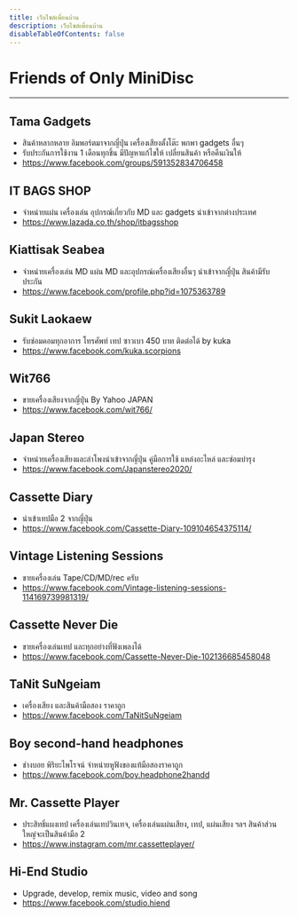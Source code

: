 ```yaml
---
title: เว็บไซต์เพื่อนบ้าน
description: เว็บไซต์เพื่อนบ้าน
disableTableOfContents: false
---
```


# Friends of Only MiniDisc

---

<!-- > Sorted by name alphabetically -->

## Tama Gadgets
- สินค้าหลากหลาย อิมพอร์ตมาจาก​ญี่ปุ่น เครื่องเสียงตั้งโต๊ะ พกพา gadgets อื่นๆ
- รับประกันการใช้งาน 1 เดือนทุกชิ้น มีปัญหาแก้ไขให้ เปลี่ยนสินค้า หรือคืนเงินให้
- https://www.facebook.com/groups/591352834706458

## IT BAGS SHOP
- จำหน่ายแผ่น เครื่องเล่น อุปกรณ์เกี่ยวกับ MD และ gadgets นำเข้าจากต่างประเทศ
- https://www.lazada.co.th/shop/itbagsshop

## Kiattisak Seabea
- จำหน่ายเครื่องเล่น MD แผ่น MD และอุปกรณ์เครื่องเสียงอื่นๆ นำเข้าจากญี่ปุ่น สินค้ามีรับประกัน
- https://www.facebook.com/profile.php?id=1075363789

## Sukit Laokaew
- รับซ่อมคอมทุกอาการ โทรศัพท์ เทป ซาวเบา 450 บาท ติดต่อได้ by kuka
- https://www.facebook.com/kuka.scorpions

## Wit766
- ขายเครื่องเสียงจากญี่ปุ่น By Yahoo JAPAN
- https://www.facebook.com/wit766/

## Japan Stereo
- จำหน่ายเครื่องเสียงและลำโพงนำเข้าจากญี่ปุ่น คู่มือการใช้ แหล่งอะไหล่ และซ่อมบำรุง
- https://www.facebook.com/Japanstereo2020/

## Cassette Diary
- นำเข้าเทปมือ 2 จากญี่ปุ่น
- https://www.facebook.com/Cassette-Diary-109104654375114/

## Vintage Listening Sessions
- ขายเครื่องเล่น Tape/CD/MD/rec ครับ
- https://www.facebook.com/Vintage-listening-sessions-114169739981319/

## Cassette Never Die
- ขายเครื่องเล่นเทป และทุกอย่างที่ฟังเพลงได้
- https://www.facebook.com/Cassette-Never-Die-102136685458048

## TaNit SuNgeiam
- เครื่องเสียง และสินค้ามือสอง ราคาถูก
- https://www.facebook.com/TaNitSuNgeiam

## Boy second-hand headphones
- ช่างบอย พิริยะไพโรจน์ จำหน่ายหูฟังของแท้มือสองราคาถูก
- https://www.facebook.com/boy.headphone2handd

## Mr. Cassette Player
- ประสิทธิ์​แผงเทป เครื่องเล่นเทปวินเทจ, เครื่องเล่นแผ่นเสียง, เทป, แผ่นเสียง ฯลฯ สินค้าส่วนใหญ่จะเป็นสินค้ามือ 2
- https://www.instagram.com/mr.cassetteplayer/

## Hi-End Studio
- Upgrade, develop, remix music, video and song
- https://www.facebook.com/studio.hiend


